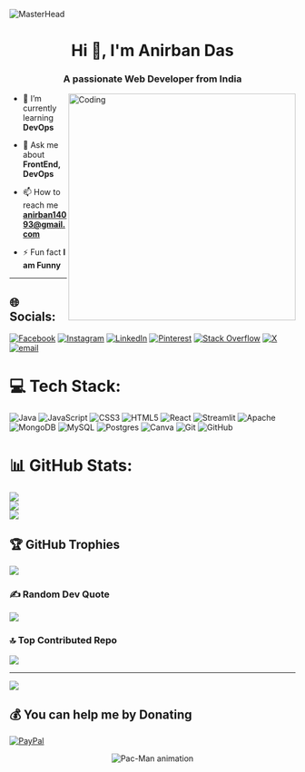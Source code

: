 <!-- Web Dev Banner -->
![MasterHead](https://user-images.githubusercontent.com/80781196/190216139-7697aa5a-c9a0-4bd6-80bf-3aca76a2e1c8.gif)
<!-- Your Info. -->
<h1 align="center">Hi 👋, I'm Anirban Das</h1>
<h3 align="center">A passionate Web Developer from India</h3>
<!-- Programmer GIF -->
<img align="right" alt="Coding" width="400" src="https://cdn.dribbble.com/users/1162077/screenshots/3848914/programmer.gif">

- 🌱 I’m currently learning **DevOps**

- 💬 Ask me about **FrontEnd, DevOps**

- 📫 How to reach me **anirban14093@gmail.com**

- ⚡ Fun fact **I am Funny**
---


## 🌐 Socials:
[![Facebook](https://img.shields.io/badge/Facebook-%231877F2.svg?logo=Facebook&logoColor=white)](https://www.facebook.com/profile.php?id=100051984051305) [![Instagram](https://img.shields.io/badge/Instagram-%23E4405F.svg?logo=Instagram&logoColor=white)](https://instagram.com/anirbandas_45) [![LinkedIn](https://img.shields.io/badge/LinkedIn-%230077B5.svg?logo=linkedin&logoColor=white)](https://linkedin.com/in/AnirbanDas) [![Pinterest](https://img.shields.io/badge/Pinterest-%23E60023.svg?logo=Pinterest&logoColor=white)](https://pinterest.com/das140963) [![Stack Overflow](https://img.shields.io/badge/-Stackoverflow-FE7A16?logo=stack-overflow&logoColor=white)](https://stackoverflow.com/users/31341805) [![X](https://img.shields.io/badge/X-black.svg?logo=X&logoColor=white)](https://x.com/AnirbanDas40188) [![email](https://img.shields.io/badge/Email-D14836?logo=gmail&logoColor=white)](https://mail.google.com/mail/?view=cm&fs=1&to=anirban140963@gmail.com) 

# 💻 Tech Stack:
![Java](https://img.shields.io/badge/java-%23ED8B00.svg?style=for-the-badge&logo=openjdk&logoColor=white) ![JavaScript](https://img.shields.io/badge/javascript-%23323330.svg?style=for-the-badge&logo=javascript&logoColor=%23F7DF1E) ![CSS3](https://img.shields.io/badge/css3-%231572B6.svg?style=for-the-badge&logo=css3&logoColor=white) ![HTML5](https://img.shields.io/badge/html5-%23E34F26.svg?style=for-the-badge&logo=html5&logoColor=white) ![React](https://img.shields.io/badge/react-%2320232a.svg?style=for-the-badge&logo=react&logoColor=%2361DAFB) ![Streamlit](https://img.shields.io/badge/Streamlit-%23FE4B4B.svg?style=for-the-badge&logo=streamlit&logoColor=white) ![Apache](https://img.shields.io/badge/apache-%23D42029.svg?style=for-the-badge&logo=apache&logoColor=white) ![MongoDB](https://img.shields.io/badge/MongoDB-%234ea94b.svg?style=for-the-badge&logo=mongodb&logoColor=white) ![MySQL](https://img.shields.io/badge/mysql-4479A1.svg?style=for-the-badge&logo=mysql&logoColor=white) ![Postgres](https://img.shields.io/badge/postgres-%23316192.svg?style=for-the-badge&logo=postgresql&logoColor=white) ![Canva](https://img.shields.io/badge/Canva-%2300C4CC.svg?style=for-the-badge&logo=Canva&logoColor=white) ![Git](https://img.shields.io/badge/git-%23F05033.svg?style=for-the-badge&logo=git&logoColor=white) ![GitHub](https://img.shields.io/badge/github-%23121011.svg?style=for-the-badge&logo=github&logoColor=white)
# 📊 GitHub Stats:
![](https://github-readme-stats.vercel.app/api?username=anirbandas-01&theme=dark&hide_border=false&include_all_commits=true&count_private=false)<br/>
![](https://nirzak-streak-stats.vercel.app/?user=anirbandas-01&theme=dark&hide_border=false)<br/>
![](https://github-readme-stats.vercel.app/api/top-langs/?username=anirbandas-01&theme=dark&hide_border=false&include_all_commits=true&count_private=false&layout=compact)

## 🏆 GitHub Trophies
![](https://github-profile-trophy.vercel.app/?username=anirbandas-01&theme=radical&no-frame=false&no-bg=true&margin-w=4)

### ✍️ Random Dev Quote
![](https://quotes-github-readme.vercel.app/api?type=horizontal&theme=radical)

### 🔝 Top Contributed Repo
![](https://github-contributor-stats.vercel.app/api?username=anirbandas-01&limit=5&theme=dark&combine_all_yearly_contributions=true)

---
[![](https://visitcount.itsvg.in/api?id=anirbandas-01&icon=0&color=0)](https://visitcount.itsvg.in)

  ## 💰 You can help me by Donating
  [![PayPal](https://img.shields.io/badge/PayPal-00457C?style=for-the-badge&logo=paypal&logoColor=white)](https://paypal.me/anirban) 

  
<!-- Proudly created with GPRM ( https://gprm.itsvg.in ) -->


<!-- Pac-Man Repo Banner -->
<div align="center">
  <img src="assets/pacman.svg" alt="Pac-Man animation" />
</div>
